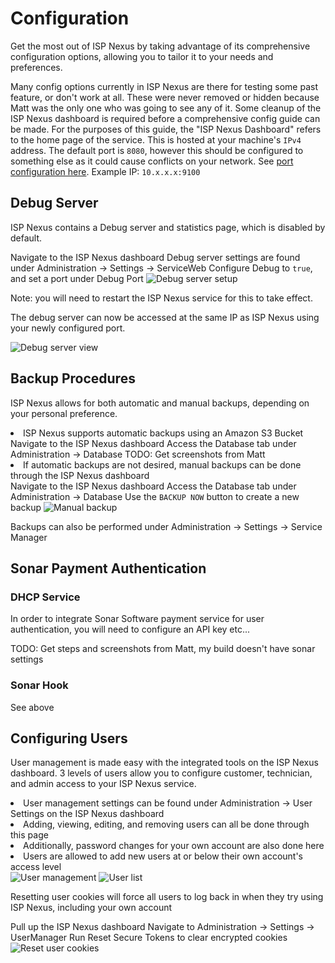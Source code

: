 # Configuration

Get the most out of ISP Nexus by taking advantage of its comprehensive
configuration options, allowing you to tailor it to your needs and preferences.

<warning>
    Many config options currently in ISP Nexus are there for testing some past feature, or don't work at all.
    These were never removed or hidden because Matt was the only one who was going to see any of it.
    Some cleanup of the ISP Nexus dashboard is required before a comprehensive config guide can be made.
</warning>

<tip>
    For the purposes of this guide, the "ISP Nexus Dashboard" refers to the home page of the service.
    This is hosted at your machine's <code>IPv4</code> address.
    The default port is <code>8080</code>, however this should be configured to something else as it could
    cause conflicts on your network. See <a href="Installation.md">port configuration here</a>.
    Example IP: <code>10.x.x.x:9100</code>
</tip>

## Debug Server

<p id="configuration-debug-article">ISP Nexus contains a Debug server and statistics page, which is disabled by default.</p>

<procedure title="Enabling Debug Server" id="configuration-debug-enable">
    <step>Navigate to the ISP Nexus dashboard</step>
    <step>Debug server settings are found under <control>Administration → Settings → ServiceWeb</control></step>
    <step>Configure <control>Debug</control> to <code>true</code>, and set a port under <control>Debug Port</control></step>
    <img src="debug-server-setup.png" alt="Debug server setup" border-effect="line"/>
</procedure>

<tip id="configuration-debug-restart">Note: you will need to restart the ISP Nexus service for this to take effect.</tip>

<procedure title="Accessing Debug Server" id="configuration-debug-access">
    <p>The debug server can now be accessed at the same IP as ISP Nexus using your newly configured port.</p>
    <img src="debug-server-view.png" alt="Debug server view" border-effect="line"/>
</procedure>

## Backup Procedures

ISP Nexus allows for both automatic and manual backups, depending on your personal preference.

<procedure title="Automatic Backups">
    <list>
        <li>ISP Nexus supports automatic backups using an Amazon S3 Bucket</li>
    </list>
    <step>Navigate to the ISP Nexus dashboard</step>
    <step>Access the Database tab under <control>Administration → Database</control></step>
    <step><warning>TODO: Get screenshots from Matt</warning></step>
</procedure>

<procedure title="Manual Backups">
    <list>
        <li>If automatic backups are not desired, manual backups can be done through the ISP Nexus dashboard</li>
    </list>
    <step>Navigate to the ISP Nexus dashboard</step>
    <step>Access the Database tab under <control>Administration → Database</control></step>
    <step>Use the <code>BACKUP NOW</code> button to create a new backup</step>
    <img src="backup-manual.png" alt="Manual backup" border-effect="line"/>
</procedure>

<tip>Backups can also be performed under <control>Administration → Settings → Service Manager</control></tip>

## Sonar Payment Authentication

### DHCP Service

In order to integrate Sonar Software payment service for user authentication,
you will need to configure an API key etc...

<warning>TODO: Get steps and screenshots from Matt, my build doesn't have sonar settings</warning>

### Sonar Hook

<warning>See above</warning>

## Configuring Users

<p id="configuration-user-article">User management is made easy with the integrated tools on the ISP Nexus dashboard.
3 levels of users allow you to configure customer, technician, and admin access to your ISP Nexus service.</p>

<procedure title="User Management" id="configuration-user-manage">
    <list>
        <li>
            User management settings can be found under
            <control>Administration → User Settings</control> on the ISP Nexus dashboard
        </li>
        <li>Adding, viewing, editing, and removing users can all be done through this page</li>
        <li>Additionally, password changes for your own account are also done here</li>
        <li>Users are allowed to add new users at or below their own account's access level</li>
    </list>
    <img src="user-management.png" alt="User management" border-effect="line"/>
    <img src="user-management-detailed.png" alt="User list" border-effect="line"/>
</procedure>

<procedure title="Clearing ISP Nexus User Cookies" id="configuration-user-reset">
    <p>
        Resetting user cookies will force all users to log back in when they
        try using ISP Nexus, including your own account
    </p>
    <step>Pull up the ISP Nexus dashboard</step>
    <step>Navigate to <control>Administration → Settings → UserManager</control></step>
    <step>Run <control>Reset Secure Tokens</control> to clear encrypted cookies</step>
    <img src="user-reset-cookies.png" alt="Reset user cookies" border-effect="line"/>
</procedure>